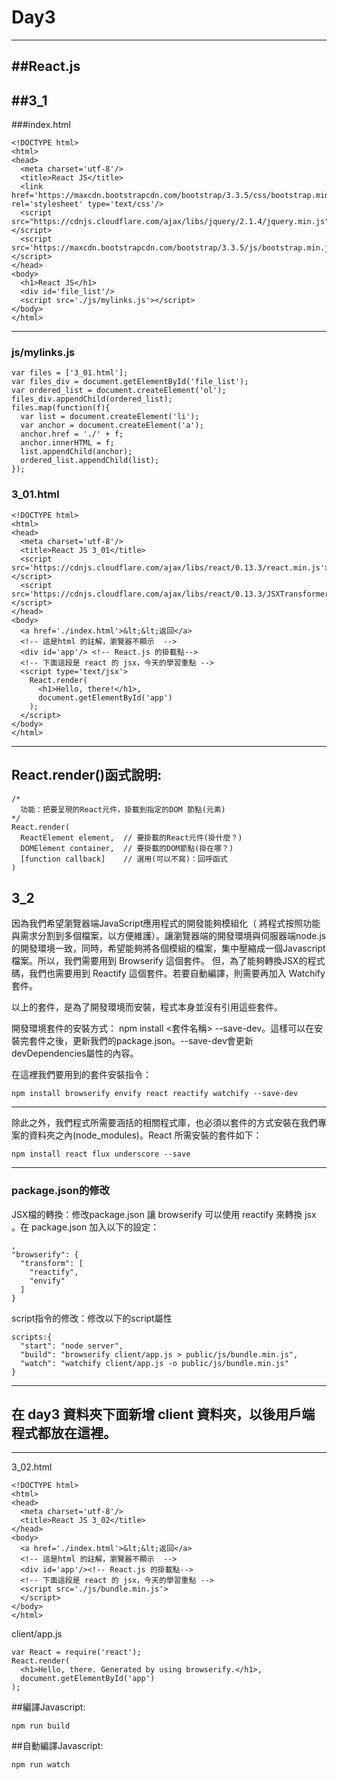 # Day3
------
##React.js
------
##3_1
------
###index.html
```
<!DOCTYPE html>
<html>
<head>
  <meta charset='utf-8'/>
  <title>React JS</title>
  <link href='https://maxcdn.bootstrapcdn.com/bootstrap/3.3.5/css/bootstrap.min.css' rel='stylesheet' type='text/css'/>
  <script src="https://cdnjs.cloudflare.com/ajax/libs/jquery/2.1.4/jquery.min.js"></script>
  <script src='https://maxcdn.bootstrapcdn.com/bootstrap/3.3.5/js/bootstrap.min.js'></script>
</head>
<body>
  <h1>React JS</h1>
  <div id='file_list'/>
  <script src='./js/mylinks.js'></script>
</body>
</html>
```
------
### js/mylinks.js
```
var files = ['3_01.html'];
var files_div = document.getElementById('file_list');
var ordered_list = document.createElement('ol');
files_div.appendChild(ordered_list);
files.map(function(f){
  var list = document.createElement('li');
  var anchor = document.createElement('a');
  anchor.href = './' + f;
  anchor.innerHTML = f;
  list.appendChild(anchor);
  ordered_list.appendChild(list);
});
```
### 3_01.html
```
<!DOCTYPE html>
<html>
<head>
  <meta charset='utf-8'/>
  <title>React JS 3_01</title>
  <script src='https://cdnjs.cloudflare.com/ajax/libs/react/0.13.3/react.min.js'></script>
  <script src='https://cdnjs.cloudflare.com/ajax/libs/react/0.13.3/JSXTransformer.js'></script>
</head>
<body>
  <a href='./index.html'>&lt;&lt;返回</a>
  <!-- 這是html 的註解，瀏覽器不顯示  -->
  <div id='app'/> <!-- React.js 的掛載點-->
  <!-- 下面這段是 react 的 jsx，今天的學習重點 -->
  <script type='text/jsx'>
    React.render(
      <h1>Hello, there!</h1>,
      document.getElementById('app')
    );
  </script>
</body>
</html>
```
------
## React.render()函式說明:
```
/*
  功能：把要呈現的React元件，掛載到指定的DOM 節點(元素)
*/
React.render(
  ReactElement element,  // 要掛載的React元件(掛什麼？)
  DOMElement container,  // 要掛載的DOM節點(掛在哪？)
  [function callback]    // 選用(可以不寫)：回呼函式
)
```
## 3_2
因為我們希望瀏覽器端JavaScript應用程式的開發能夠模組化（ 將程式按照功能與需求分割到多個檔案，以方便維護）。讓瀏覽器端的開發環境與伺服器端node.js的開發環境一致，同時，希望能夠將各個模組的檔案，集中壓縮成一個Javascript檔案。所以，我們需要用到 Browserify 這個套件。
但，為了能夠轉換JSX的程式碼，我們也需要用到 Reactify 這個套件。若要自動編譯，則需要再加入 Watchify 套件。

以上的套件，是為了開發環境而安裝，程式本身並沒有引用這些套件。

開發環境套件的安裝方式：
npm install <套件名稱> --save-dev。這樣可以在安裝完套件之後，更新我們的package.json。--save-dev會更新 devDependencies屬性的內容。

在這裡我們要用到的套件安裝指令：
```
npm install browserify envify react reactify watchify --save-dev
```
------

除此之外，我們程式所需要涵括的相關程式庫，也必須以套件的方式安裝在我們專案的資料夾之內(node_modules)。React 所需安裝的套件如下：
```
npm install react flux underscore --save
```
------
### package.json的修改
JSX檔的轉換：修改package.json 讓 browserify 可以使用 reactify 來轉換 jsx 。在 package.json 加入以下的設定：
```
,
"browserify": {
  "transform": [
    "reactify",
    "envify"
  ]
}

```
script指令的修改：修改以下的script屬性
```
scripts:{
  "start": "node server",
  "build": "browserify client/app.js > public/js/bundle.min.js",
  "watch": "watchify client/app.js -o public/js/bundle.min.js"
}
```
------
## 在 day3 資料夾下面新增 client 資料夾，以後用戶端程式都放在這裡。
-----

3_02.html
```
<!DOCTYPE html>
<html>
<head>
  <meta charset='utf-8'/>
  <title>React JS 3_02</title>
</head>
<body>
  <a href='./index.html'>&lt;&lt;返回</a>
  <!-- 這是html 的註解，瀏覽器不顯示  -->
  <div id='app'/><!-- React.js 的掛載點-->
  <!-- 下面這段是 react 的 jsx，今天的學習重點 -->
  <script src='./js/bundle.min.js'>
  </script>
</body>
</html>
```
client/app.js
```
var React = require('react');
React.render(
  <h1>Hello, there. Generated by using browserify.</h1>,
  document.getElementById('app')
);
```
##編譯Javascript:
```
npm run build
```
##自動編譯Javascript:
```
npm run watch
```

